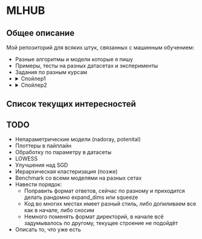 # MLHUB

## Общее описание
Мой репозиторий для всяких штук, связанных с машинным обучением:

- Разные алгоритмы и модели которые я пишу
- Примеры, тесты на разных датасетах и эксперименты
- Задания по разным курсам
- <details>
  <summary>Спойлер1</summary>
  Задаток на кое-что действительно крутое :)
  </details>
- <details>
  <summary>Спойлер2</summary>
  напоминалка для самого себя
  </details>


## Список текущих интересностей


## TODO

- Непараметрические модели (nadoray, potenital)
- Плоттеры в пайплайн
- Обработку по параметру в датасеты
- LOWESS
- Улучшения над SGD
- Иерархическая кластеризация (позже)
- Benchmark со всеми моделями на разных сетах 
- Навести порядок: 
  * Поправить формат ответов, сейчас по разному и приходится делать рандомно expand_dims или squeeze
  * Код во многих местах имеет разный стиль, либо допиливаем все как в начале, либо сносим
  * Немного поменять формат директорий, в начале всё задумывалось по другому, текущее строение не подойдёт
- Описать то, что уже есть

